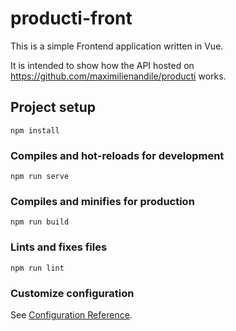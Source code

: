 # producti-front

This is a simple Frontend application written in Vue.

It is intended to show how the API hosted on https://github.com/maximilienandile/producti works.

## Project setup
```
npm install
```

### Compiles and hot-reloads for development
```
npm run serve
```

### Compiles and minifies for production
```
npm run build
```

### Lints and fixes files
```
npm run lint
```

### Customize configuration
See [Configuration Reference](https://cli.vuejs.org/config/).
